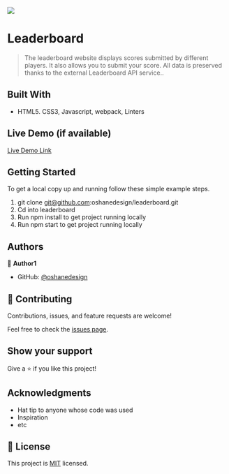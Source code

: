 ![](https://img.shields.io/badge/Microverse-blueviolet)

# Leaderboard 

> The leaderboard website displays scores submitted by different players. It also allows you to submit your score. All data is preserved thanks to the external Leaderboard API service..


## Built With

- HTML5. CSS3, Javascript, webpack, Linters


## Live Demo (if available)

[Live Demo Link](https://oshanedesign.github.io/leaderboard/)


## Getting Started


To get a local copy up and running follow these simple example steps.

1. git clone git@github.com:oshanedesign/leaderboard.git
2. Cd into leaderboard
3. Run npm install to get project running locally
4. Run npm start to get project running locally 


## Authors

👤 **Author1**

- GitHub: [@oshanedesign](https://github.com/oshanedesign)


## 🤝 Contributing

Contributions, issues, and feature requests are welcome!

Feel free to check the [issues page](../../issues/).

## Show your support

Give a ⭐️ if you like this project!

## Acknowledgments

- Hat tip to anyone whose code was used
- Inspiration
- etc

## 📝 License

This project is [MIT](./MIT.md) licensed.
